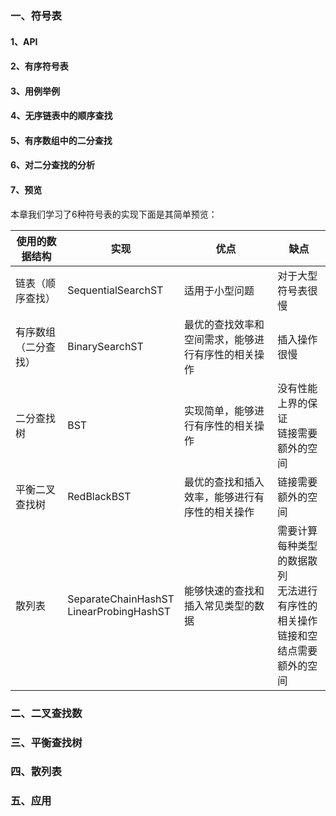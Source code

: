 ### 一、符号表

#### 1、API

#### 2、有序符号表

#### 3、用例举例

#### 4、无序链表中的顺序查找

#### 5、有序数组中的二分查找

#### 6、对二分查找的分析

#### 7、预览

本章我们学习了6种符号表的实现下面是其简单预览：

| 使用的数据结构       | 实现                                        | 优点                                               | 缺点                                                         |
| -------------------- | ------------------------------------------- | -------------------------------------------------- | ------------------------------------------------------------ |
| 链表（顺序查找）     | SequentialSearchST                          | 适用于小型问题                                     | 对于大型符号表很慢                                           |
| 有序数组（二分查找） | BinarySearchST                              | 最优的查找效率和空间需求，能够进行有序性的相关操作 | 插入操作很慢                                                 |
| 二分查找树           | BST                                         | 实现简单，能够进行有序性的相关操作                 | 没有性能上界的保证<br/>链接需要额外的空间                    |
| 平衡二叉查找树       | RedBlackBST                                 | 最优的查找和插入效率，能够进行有序性的相关操作     | 链接需要额外的空间                                           |
| 散列表               | SeparateChainHashST<br/>LinearProbingHashST | 能够快速的查找和插入常见类型的数据                 | 需要计算每种类型的数据散列<br>无法进行有序性的相关操作<br>链接和空结点需要额外的空间 |



### 二、二叉查找数



### 三、平衡查找树



### 四、散列表



### 五、应用

